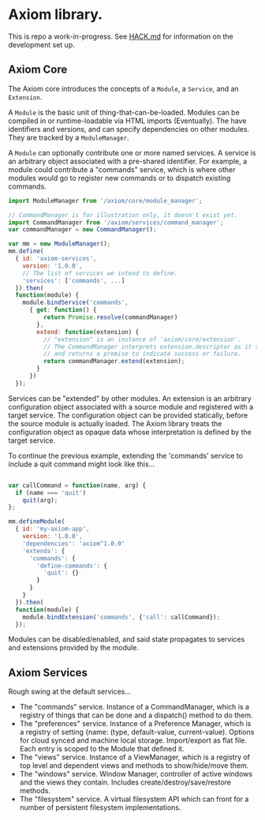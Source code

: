 # Axiom library.

This is repo a work-in-progress.  See [HACK.md](HACK.md) for information on the development set up.

## Axiom Core

The Axiom core introduces the concepts of a `Module`, a `Service`, and an `Extension`.

A `Module` is the basic unit of thing-that-can-be-loaded.  Modules can be compiled in or runtime-loadable via HTML imports (Eventually).  The have identifiers and versions, and can specify dependencies on other modules.  They are tracked by a `ModuleManager`.

A `Module` can optionally contribute one or more named services.  A service is an arbitrary object associated with a pre-shared identifier.  For example, a module could contribute a "commands" service, which is where other modules would go to register new commands or to dispatch existing commands.

```js
import ModuleManager from '/axiom/core/module_manager';

// CommandManager is for illustration only, it doesn't exist yet.
import CommandManager from '/axiom/services/command_manager';
var commandManager = new CommandManager();

var mm = new ModuleManager();
mm.define(
  { id: 'axiom-services',
    version: '1.0.0',
    // The list of services we intend to define.
    'services': ['commands', ...]
  }).then(
  function(module) {
    module.bindService('commands',
      { get: function() {
          return Promise.resolve(commandManager)
        },
        extend: function(extension) {
          // "extension" is an instance of 'axiom/core/extension'.
          // The CommandManager interprets extension.descriptor as it sees fit
          // and returns a promise to indicate success or failure.
          return commandManager.extend(extension);
        }
      })
  });
```

Services can be "extended" by other modules.  An extension is an arbitrary configuration object associated with a source module and registered with a target service.  The configuration object can be provided statically, before the source module is actually loaded.  The Axiom library treats the configuration object as opaque data whose interpretation is defined by the target service.

To continue the previous example, extending the 'commands' service to include a quit command might look like this...

```js

var callCommand = function(name, arg) {
  if (name === 'quit')
    quit(arg);
};

mm.defineModule(
  { id: 'my-axiom-app',
    version: '1.0.0',
    'dependencies': 'axiom^1.0.0'
    'extends': {
      'commands': {
        'define-commands': {
          'quit': {}
        }
      }
    }
  }).then(
  function(module) {
    module.bindExtension('commands', {'call': callCommand});
  });
```

Modules can be disabled/enabled, and said state propagates to services and extensions provided by the module.

## Axiom Services

Rough swing at the default services...

* The "commands" service.  Instance of a CommandManager, which is a registry of things that can be done and a dispatch() method to do them.
* The "preferences" service.  Instance of a Preference Manager, which is a registry of setting {name: (type, default-value, current-value).  Options for cloud synced and machine local storage.  Import/export as flat file.  Each entry is scoped to the Module that defined it.
* The "views" service.  Instance of a ViewManager, which is a registry of top level and dependent views and methods to show/hide/move them.
* The "windows" service.  Window Manager, controller of active windows and the views they contain.  Includes create/destroy/save/restore methods.
* The "filesystem" service.  A virtual filesystem API which can front for a number of persistent filesystem implementations.
